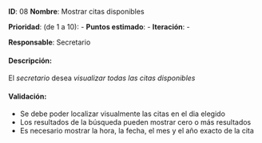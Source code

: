 **ID**: 08
**Nombre**: Mostrar citas disponibles

**Prioridad**: (de 1 a 10): -
**Puntos estimado**: -
**Iteración**: -

**Responsable**: Secretario

#### Descripción:

El *secretario* desea *visualizar todas las citas disponibles*

#### Validación:

* Se debe poder localizar visualmente las citas en el dia elegido
* Los resultados de la búsqueda pueden mostrar cero o más resultados
* Es necesario mostrar la hora, la fecha, el mes y el año exacto de la cita
